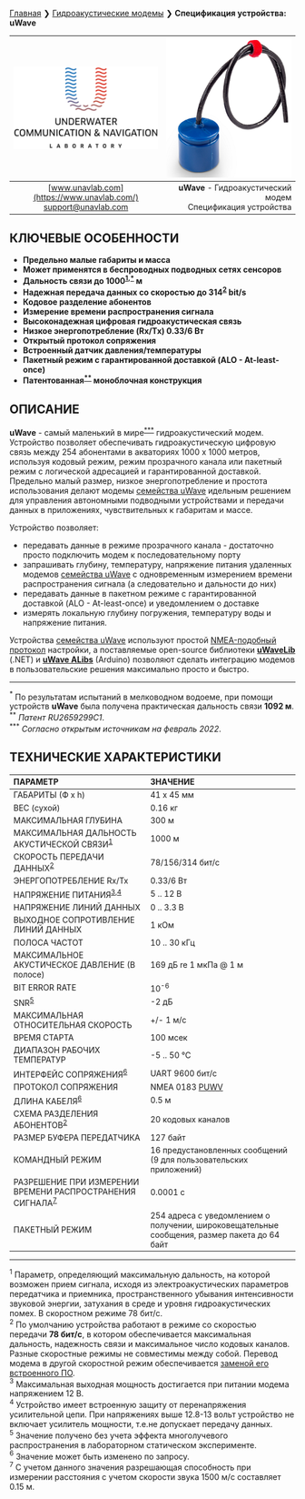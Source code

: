 [Главная](/README_RU) ❯ [Гидроакустические модемы](/underwater_acoustic_modems_ru) ❯ **Спецификация устройства: uWave**

<div style="page-break-after: always;"></div>

| ![logo](/documentation/sm_logo.png) | ![logo](/documentation/RT_1_332820_1.png) |
| :---: | ---: |
| [www.unavlab.com](https://www.unavlab.com/) <br/> [support@unavlab.com](mailto:support@unavlab.com) | **uWave** - Гидроакустический модем <br/> Спецификация устройства |

<div style="page-break-after: always;"></div>

## КЛЮЧЕВЫЕ ОСОБЕННОСТИ

* **Предельно малые габариты и масса**
* **Может применятся в беспроводных подводных сетях сенсоров**
* **Дальность связи до 1000<sup>[1](#footnote1),[*](#footnote_a1)</sup> м**
* **Надежная передача данных со скоростью до 314<sup>[2](#footnote2)</sup> bit/s**
* **Кодовое разделение абонентов**
* **Измерение времени распространения сигнала**
* **Высоконадежная цифровая гидроакустическая связь**
* **Низкое энергопотребление (Rx/Tx) 0.33/6 Вт**
* **Открытый протокол сопряжения**
* **Встроенный датчик давления/температуры**
* **Пакетный режим с гарантированной доставкой (ALO - At-least-once)**
* **Патентованная<sup>[**](#footnote_a2)</sup> моноблочная конструкция**

<div style="page-break-after: always;"></div>

## ОПИСАНИЕ

**uWave** - самый маленький в мире<sup>[***](#footnote_a3)</sup> гидроакустический модем. Устройство позволяет обеспечивать гидроакустическую 
цифровую связь между 254 абонентами в акваториях 1000 х 1000 метров, используя кодовый режим, режим прозрачного канала или пакетный режим с логической адресацией и гарантированной доставкой. 
Предельно малый размер, низкое энергопотребление и простота использования делают модемы [семейства uWave](uWAVE_Family_ru.md) идельным решением для управления автономными подводными устройствами и передачи данных в приложениях, чувствительных к габаритам и массе.

Устройство позволяет:
* передавать данные в режиме прозрачного канала - достаточно просто подключить модем к последовательному порту
* запрашивать глубину, температуру, напряжение питания удаленных модемов [семейства uWave](uWAVE_Family_ru.md) с одновременным измерением времени распространения сигнала (а следовательно и дальности до них)
* передавать данные в пакетном режиме с гарантированной доставкой (ALO - At-least-once) и уведомлением о доставке
* измерять локальную глубину погружения, температуру воды и напряжение питания.

Устройства [семейства uWave](uWAVE_Family_ru.md) используют простой [NMEA-подобный протокол](uWAVE_Protocol_Specification_ru.md) настройки, а поставляемые open-source библиотеки [**uWaveLib**](https://github.com/ucnl/uWAVELib) (.NET) и [**uWave ALibs**](https://github.com/ucnl/UCNL_ALibs) (Arduino) позволяют сделать интеграцию модемов в пользовательские решения максимально просто и быстро.

_________
<a name="footnote_a1"><sup>\*</sup></a> По результатам испытаний в мелководном водоеме, при помощи устройств **uWave** была получена практическая дальность связи **1092 м**.  
<a name="footnote_a2"><sup>\*\*</sup></a> *Патент RU2659299C1*.  
<a name="footnote_a3"><sup>\*\*\*</sup></a> *Согласно открытым источникам на февраль 2022*.  

<div style="page-break-after: always;"></div>

## ТЕХНИЧЕСКИЕ ХАРАКТЕРИСТИКИ

| ПАРАМЕТР | ЗНАЧЕНИЕ |
| :--- | :--- |
| ГАБАРИТЫ (Ф х h) | 41 x 45 мм |
| ВЕС (сухой) | 0.16 кг |
| МАКСИМАЛЬНАЯ ГЛУБИНА | 300 м |
| МАКСИМАЛЬНАЯ ДАЛЬНОСТЬ АКУСТИЧЕСКОЙ СВЯЗИ<sup>[1](#footnote1)</sup> | 1000 м |
| СКОРОСТЬ ПЕРЕДАЧИ ДАННЫХ<sup>[2](#footnote2)</sup> | 78/156/314 бит/с |
| ЭНЕРГОПОТРЕБЛЕНИЕ Rx/Tx | 0.33/6 Вт |
| НАПРЯЖЕНИЕ ПИТАНИЯ<sup>[3](#footnote3),[4](#footnote4)</sup> | 5 .. 12 В |
| НАПРЯЖЕНИЕ ЛИНИЙ ДАННЫХ | 0 .. 3.3 В |
| ВЫХОДНОЕ СОПРОТИВЛЕНИЕ ЛИНИЙ ДАННЫХ | 1 кОм |
| ПОЛОСА ЧАСТОТ | 10 .. 30 кГц |
| МАКСИМАЛЬНОЕ АКУСТИЧЕСКОЕ ДАВЛЕНИЕ (В полосе) | 169 дБ re 1 мкПа @ 1 м |
| BIT ERROR RATE | 10<sup>-6</sup> |
| SNR<sup>[5](#footnote5)</sup> | -2 дБ |
| МАКСИМАЛЬНАЯ ОТНОСИТЕЛЬНАЯ СКОРОСТЬ | +/- 1 м/с |
| ВРЕМЯ СТАРТА | 100 мсек |
| ДИАПАЗОН РАБОЧИХ ТЕМПЕРАТУР | -5 .. 50 °C |
| ИНТЕРФЕЙС СОПРЯЖЕНИЯ<sup>[6](#footnote6)</sup> | UART 9600 бит/с |
| ПРОТОКОЛ СОПРЯЖЕНИЯ | NMEA 0183 [PUWV](uWAVE_Protocol_Specification_ru.md) |
| ДЛИНА КАБЕЛЯ<sup>[6](#footnote6)</sup> | 0.5 м |
| СХЕМА РАЗДЕЛЕНИЯ АБОНЕНТОВ<sup>[2](#footnote2)</sup> | 20 кодовых каналов |
| РАЗМЕР БУФЕРА ПЕРЕДАТЧИКА | 127 байт |
| КОМАНДНЫЙ РЕЖИМ| 16 предустановленных сообщений (9 для пользовательских приложений) |
| РАЗРЕШЕНИЕ ПРИ ИЗМЕРЕНИИ ВРЕМЕНИ РАСПРОСТРАНЕНИЯ СИГНАЛА<sup>[7](#footnote7)</sup> | 0.0001 c |
| ПАКЕТНЫЙ РЕЖИМ | 254 адреса с уведомлением о получении, широковещательные сообщения, размер пакета до 64 байт |
  
________________
<a name="footnote1"><sup>1</sup></a> Параметр, определяющий максимальную дальность, на которой возможен прием сигнала, исходя из электроакустических параметров передатчика и приемника, пространственного убывания интенсивности звуковой энергии, затухания в среде и уровня гидроакустических помех. В скоростном режиме 78 бит/с.  
<a name="footnote2"><sup>2</sup></a> По умолчанию устройства работают в режиме со скоростью передачи **78 бит/с**, в котором обеспечивается максимальная дальность, надежность связи и максимальное число кодовых каналов. Разные скоростные режимы не совместимы между собой. Перевод модема в другой скоростной режим обеспечивается [заменой его встроенного ПО](uWAVE_FW_Updating_ru.md).  
<a name="footnote3"><sup>3</sup></a> Максимальная выходная мощность достигается при питании модема напряжением 12 В.  
<a name="footnote4"><sup>4</sup></a> Устройство имеет встроенную защиту от перенапряжения усилительной цепи. При напряжениях выше 12.8-13 вольт устройство не включает усилитель мощности, т.е.не допускает передачу данных.  
<a name="footnote5"><sup>5</sup></a> Значение получено без учета эффекта многолучевого распространения в лабораторном статическом эксперименте.  
<a name="footnote6"><sup>6</sup></a> Значение может быть изменено по запросу.  
<a name="footnote7"><sup>7</sup></a> С учетом данного значения разрешающая способность при измерении расстояния с учетом скорости звука 1500 м/с составляет 0.15 м.

<div style="page-break-after: always;"></div>

